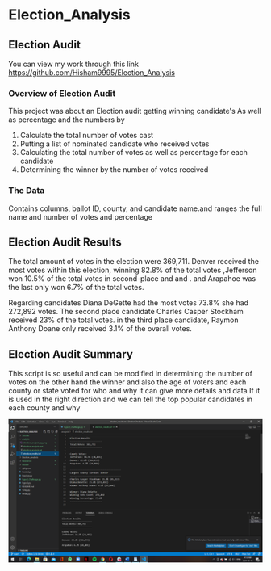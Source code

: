 # Election_Analysis

## Election Audit 
You can view my work through this link https://github.com/Hisham9995/Election_Analysis

### Overview of Election Audit
This project was about an Election audit getting winning candidate's  As well as percentage and the numbers by
1. Calculate the total number of votes cast 
2. Putting a list of nominated candidate who received votes  
3. Calculating the total number of votes as well as percentage for each candidate
4. Determining  the winner by the number of votes received  

### The Data
Contains columns, ballot ID, county, and candidate name.and ranges the full name and number of votes and percentage 

## Election Audit Results
The total amount of votes in the election were 369,711. Denver received the most votes within this election, winning 82.8% of the total votes ,Jefferson won 10.5%  of the total votes in second-place and  and . and  Arapahoe was the last only won 6.7% of the total votes.

Regarding candidates  Diana DeGette had the most votes 73.8% she had   272,892 votes. The second place candidate Charles Casper Stockham  received 23% of the total votes. in the third place candidate, Raymon Anthony Doane only received 3.1% of the overall votes. 

## Election Audit Summary
This script is so useful and can be modified in determining the number of votes  on the other hand the winner and also the age of voters and each county or state voted for who and why
 it can give more details and data  If it is used in the right direction  and we can tell the top popular  candidates  in each county and why



  ![](analysis/election_results.png)
